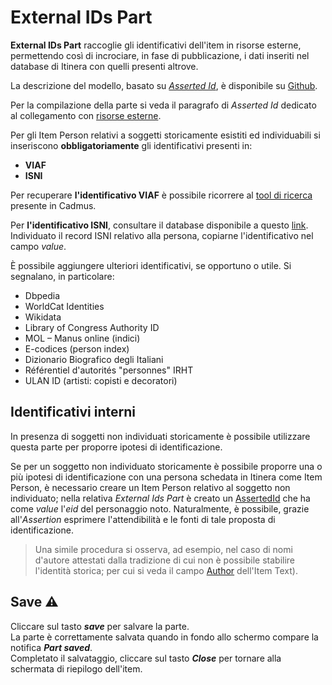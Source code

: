 # External IDs Part
**External IDs Part** raccoglie gli identificativi dell'item in risorse esterne, permettendo così di incrociare, in fase di pubblicazione, i dati inseriti nel database di Itinera con quelli presenti altrove.   

La descrizione del modello, basato su [_Asserted Id_](Asserted_Ids_Brick.md), è disponibile su [Github](https://github.com/vedph/cadmus-general#externalidspart).  

Per la compilazione della parte si veda il paragrafo di _Asserted Id_ dedicato al collegamento con [risorse esterne](Asserted_Ids_Brick.md#identificativi-esterni).  

Per gli Item Person relativi a soggetti storicamente esistiti ed individuabili si inseriscono **obbligatoriamente** gli identificativi presenti in:

- **VIAF**
- **ISNI** 

Per recuperare **l'identificativo VIAF** è possibile ricorrere al [tool di ricerca](Asserted_Ids_Brick.md#tool-viaf) presente in Cadmus.  

Per **l'identificativo ISNI**, consultare il database disponibile a questo [link](https://isni.org/page/search-database/).  
Individuato il record ISNI relativo alla persona, copiarne l'identificativo nel campo _value_.

È possibile aggiungere ulteriori identificativi, se opportuno o utile. Si segnalano, in particolare:
* Dbpedia
* WorldCat Identities
* Wikidata
* Library of Congress Authority ID
* MOL – Manus online (indici)
* E-codices (person index)
* Dizionario Biografico degli Italiani
* Référentiel d&#39;autorités &quot;personnes&quot; IRHT
* ULAN ID (artisti: copisti e decoratori)


## Identificativi interni
In presenza di soggetti non individuati storicamente è possibile utilizzare questa parte per proporre ipotesi di identificazione.  

Se per un soggetto non individuato storicamente è possibile proporre una o più ipotesi di identificazione con una persona schedata in Itinera come Item Person, è necessario creare un Item Person relativo al soggetto non individuato; nella relativa _External Ids Part_ è creato un [AssertedId](Asserted_Ids_Brick.md#identificativi-interni-a-itinera-eid) che ha come _value_ l'_eid_ del personaggio noto. Naturalmente, è possibile, grazie all'_Assertion_ esprimere l'attendibilità e le fonti di tale proposta di identificazione.  

> Una simile procedura si osserva, ad esempio, nel caso di nomi d'autore attestati dalla tradizione di cui non è possibile stabilire l'identità storica; per cui si veda il campo [Author](Literary_Work_Part.md#authors) dell'Item Text).  


## Save ⚠️ 

Cliccare sul tasto **_save_** per salvare la parte.  
La parte è correttamente salvata quando in fondo allo schermo compare la notifica **_Part saved_**.  
Completato il salvataggio, cliccare sul tasto **_Close_** per tornare alla schermata di riepilogo dell'item.

